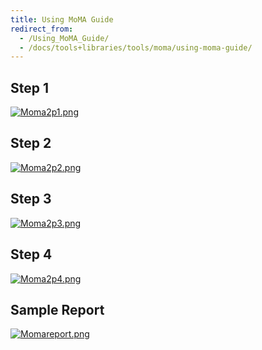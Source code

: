 ```yaml
---
title: Using MoMA Guide
redirect_from:
  - /Using_MoMA_Guide/
  - /docs/tools+libraries/tools/moma/using-moma-guide/
---
```


Step 1
------

[![Moma2p1.png](/archived/images/5/53/Moma2p1.png)](/archived/images/5/53/Moma2p1.png)

Step 2
------

[![Moma2p2.png](/archived/images/6/63/Moma2p2.png)](/archived/images/6/63/Moma2p2.png)

Step 3
------

[![Moma2p3.png](/archived/images/4/44/Moma2p3.png)](/archived/images/4/44/Moma2p3.png)

Step 4
------

[![Moma2p4.png](/archived/images/6/60/Moma2p4.png)](/archived/images/6/60/Moma2p4.png)

Sample Report
-------------

[![Momareport.png](/archived/images/a/af/Momareport.png)](/archived/images/a/af/Momareport.png)

